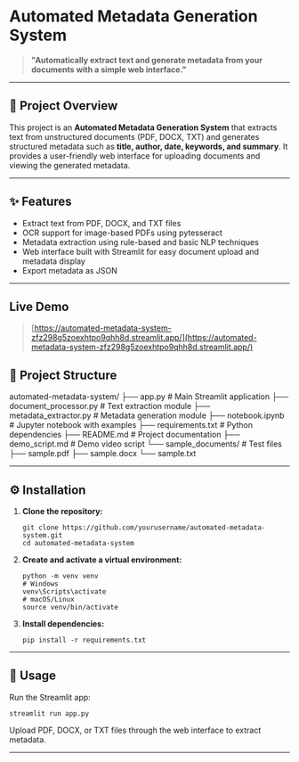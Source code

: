 # Automated Metadata Generation System

> **"Automatically extract text and generate metadata from your documents with a simple web interface."**

---

## 📄 Project Overview

This project is an **Automated Metadata Generation System** that extracts text from unstructured documents (PDF, DOCX, TXT) and generates structured metadata such as **title, author, date, keywords, and summary**. It provides a user-friendly web interface for uploading documents and viewing the generated metadata.

---

## ✨ Features

- Extract text from PDF, DOCX, and TXT files
- OCR support for image-based PDFs using pytesseract
- Metadata extraction using rule-based and basic NLP techniques
- Web interface built with Streamlit for easy document upload and metadata display
- Export metadata as JSON

---
##  Live Demo
> [https://automated-metadata-system-zfz298g5zoexhtpo9qhh8d.streamlit.app/](https://automated-metadata-system-zfz298g5zoexhtpo9qhh8d.streamlit.app/)

## 📁 Project Structure

automated-metadata-system/
├── app.py # Main Streamlit application
├── document_processor.py # Text extraction module
├── metadata_extractor.py # Metadata generation module
├── notebook.ipynb # Jupyter notebook with examples
├── requirements.txt # Python dependencies
├── README.md # Project documentation
├── demo_script.md # Demo video script
└── sample_documents/ # Test files
├── sample.pdf
├── sample.docx
└── sample.txt


---

## ⚙️ Installation

1. **Clone the repository:**
    ```
    git clone https://github.com/yourusername/automated-metadata-system.git
    cd automated-metadata-system
    ```

2. **Create and activate a virtual environment:**
    ```
    python -m venv venv
    # Windows
    venv\Scripts\activate
    # macOS/Linux
    source venv/bin/activate
    ```

3. **Install dependencies:**
    ```
    pip install -r requirements.txt
    ```

---

## 🚀 Usage

Run the Streamlit app:

`streamlit run app.py`


Upload PDF, DOCX, or TXT files through the web interface to extract metadata.

---

